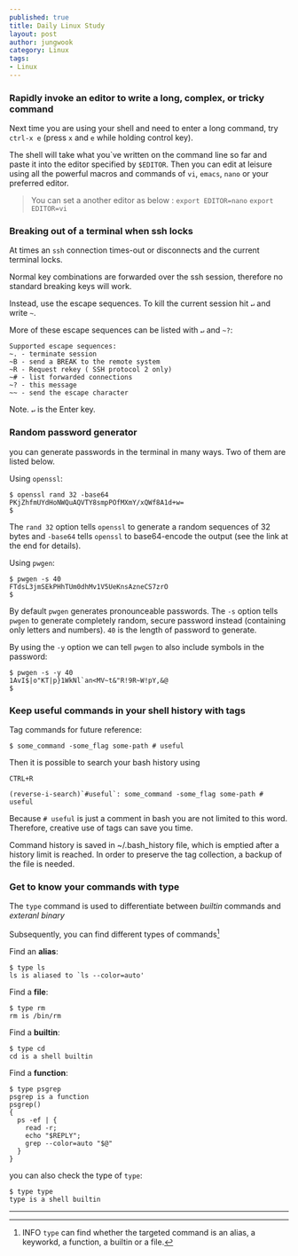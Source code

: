 ```yaml
---
published: true
title: Daily Linux Study
layout: post
author: jungwook
category: Linux
tags:
- Linux
---
```


### Rapidly invoke an editor to write a long, complex, or tricky command

Next time you are using your shell and need to enter a long command, try `ctrl-x e` (press `x` and `e` while holding control key).

The shell will take what you\`ve written on the command line so far and paste it into the editor specified by `$EDITOR`. Then you can edit at leisure using all the powerful macros and commands of `vi`, `emacs`, `nano` or your preferred editor.

> You can set a another editor as below :
> `export EDITOR=nano`
> `export EDITOR=vi`

### Breaking out of a terminal when ssh locks

At times an `ssh` connection times-out or disconnects and the current terminal locks.

Normal key combinations are forwarded over the ssh session, therefore no standard breaking keys will work.

Instead, use the escape sequences. To kill the current session hit `↵` and write `~`.

More of these escape sequences can be listed with `↵`
and `~?`:

```
Supported escape sequences:
~. - terminate session
~B - send a BREAK to the remote system
~R - Request rekey ( SSH protocol 2 only)
~# - list forwarded connections
~? - this message
~~ - send the escape character
```

Note. `↵` is the Enter key.


### Random password generator

you can generate passwords in the terminal in many ways. Two of them are listed below.

Using `openssl`:

```{.bash}
$ openssl rand 32 -base64
PKjZhfmUYdHoNWQuAQVTY8smpPOfMXmY/xQWf8A1d+w=
$
```

The `rand 32` option tells `openssl` to generate a random sequences of 32 bytes and `-base64` tells `openssl` to base64-encode the output (see the link at the end for details).

Using `pwgen`:

```{.bash}
$ pwgen -s 40
FTdsL3jmSEkPHhTUm0dhMv1V5UeKnsAzneCS7zrO
$
```

By default `pwgen` generates pronounceable passwords. The `-s` option tells `pwgen` to generate completely random, secure password instead (containing only letters and numbers). `40` is the length of password to generate.

By using the `-y` option we can tell `pwgen` to also include symbols in the password:

```{.bash}
$ pwgen -s -y 40
1AvI$|o"KT|p}1WkNl`an<MV~t&"R!9R~W!pY,&@
$
```

### Keep useful commands in your shell history with tags

Tag commands for future reference:

```{.bash}
$ some_command -some_flag some-path # useful
```

Then it is possible to search your bash history using

`CTRL+R`

```{.bash}
(reverse-i-search)`#useful`: some_command -some_flag some-path # useful
```

Because `# useful` is just a comment in bash you are not limited to this word. Therefore, creative use of tags can save you time.

Command history is saved in ~/.bash_history file, which is emptied after a history limit is reached. In order to preserve the tag collection, a backup of the file is needed.

### Get to know your commands with type

The `type` command is used to differentiate between *builtin* commands and *exteranl binary*

Subsequently, you can find different types of commands[^1]

Find an **alias**:

```{.bash}
$ type ls
ls is aliased to `ls --color=auto'
```

Find a **file**:

```{.bash}
$ type rm
rm is /bin/rm
```

Find a **builtin**:

```{.bash}
$ type cd
cd is a shell builtin
```

Find a **function**:

```{.bash}
$ type psgrep
psgrep is a function
psgrep()
{
  ps -ef | {
    read -r;
    echo "$REPLY";
    grep --color=auto "$@"
  }
}
```

you can also check the type of `type`:

```{.bash}
$ type type
type is a shell builtin
```

---

[^1]:INFO
`type` can find whether the targeted command is an alias, a keyworkd, a function, a builtin or a file.
